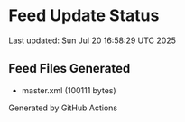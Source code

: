# Feed Update Status
Last updated: Sun Jul 20 16:58:29 UTC 2025

## Feed Files Generated
- master.xml (100111 bytes)

Generated by GitHub Actions
